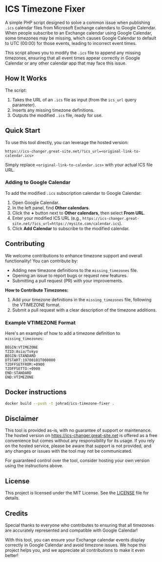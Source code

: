 # ICS Timezone Fixer

A simple PHP script designed to solve a common issue when publishing `.ics` calendar files from Microsoft Exchange calendars to Google Calendar. When people subscribe to an Exchange calendar using Google Calendar, some timezones may be missing, which causes Google Calendar to default to UTC (00:00) for those events, leading to incorrect event times.

This script allows you to modify the `.ics` file to append any missing timezones, ensuring that all event times appear correctly in Google Calendar or any other calendar app that may face this issue.

## How It Works

The script:
1. Takes the URL of an `.ics` file as input (from the `ics_url` query parameter).
2. Inserts any missing timezone definitions.
3. Outputs the modified `.ics` file, ready for use.

## Quick Start

To use this tool directly, you can leverage the hosted version:

```plaintext
https://ics-changer.great-site.net/?ics_url=<original-link-to-calendar.ics>
```

Simply replace `<original-link-to-calendar.ics>` with your actual ICS file URL.

### Adding to Google Calendar

To add the modified `.ics` subscription calendar to Google Calendar:
1. Open Google Calendar.
2. In the left panel, find **Other calendars**.
3. Click the **+** button next to **Other calendars**, then select **From URL**.
4. Enter your modified ICS URL (e.g., `https://ics-changer.great-site.net/?ics_url=https://mysite.com/calendar.ics`).
5. Click **Add Calendar** to subscribe to the modified calendar.

## Contributing

We welcome contributions to enhance timezone support and overall functionality! You can contribute by:

- Adding new timezone definitions to the `missing_timezones` file.
- Opening an issue to report bugs or request new features.
- Submitting a pull request (PR) with your improvements.

**How to Contribute Timezones:**
1. Add your timezone definitions in the `missing_timezones` file, following the VTIMEZONE format.
2. Submit a pull request with a clear description of the timezone additions.

### Example VTIMEZONE Format
Here's an example of how to add a timezone definition to `missing_timezones`:

```plaintext
BEGIN:VTIMEZONE
TZID:Asia/Tokyo
BEGIN:STANDARD
DTSTART:19700101T000000
TZOFFSETFROM:+0900
TZOFFSETTO:+0900
END:STANDARD
END:VTIMEZONE
```

## Docker instructions

``` sh
docker build --push -t johrad/ics-timezone-fixer .
```

## Disclaimer
This tool is provided as-is, with no guarantee of support or maintenance. The hosted version on https://ics-changer.great-site.net is offered as a free convenience but comes without any responsibility for its usage. If you rely on the hosted service, please be aware that support is not provided, and any changes or issues with the tool may not be communicated.

For guaranteed control over the tool, consider hosting your own version using the instructions above.

## License
This project is licensed under the MIT License. See the [LICENSE](./LICENSE) file for details.

## Credits
Special thanks to everyone who contributes to ensuring that all timezones are accurately represented and compatible with Google Calendar!

With this tool, you can ensure your Exchange calendar events display correctly in Google Calendar and avoid timezone issues. We hope this project helps you, and we appreciate all contributions to make it even better!

